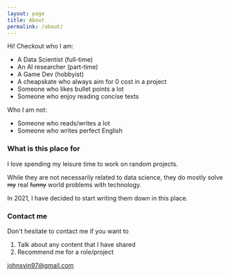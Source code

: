 ```yaml
---
layout: page
title: About
permalink: /about/
---
```


Hi! Checkout who I am:
- A Data Scientist (full-time)
- An AI researcher (part-time)
- A Game Dev (hobbyist)
- A cheapskate who always aim for 0 cost in a project
- Someone who likes bullet points a lot  
- Someone who enjoy reading concise texts  
  
Who I am not:
- Someone who reads/writes a lot
- Someone who writes perfect English

### What is this place for

I love spending my leisure time to work on random projects.  

While they are not necessarily related to data science, they do mostly solve ~~my~~ real ~~funny~~ world problems with technology.  

In 2021, I have decided to start writing them down in this place.

### Contact me

Don't hesitate to contact me if you want to 
1. Talk about any content that I have shared
2. Recommend me for a role/project
  
[johnsyin97@gmail.com](mailto:johnsyin97@gmail.com)
